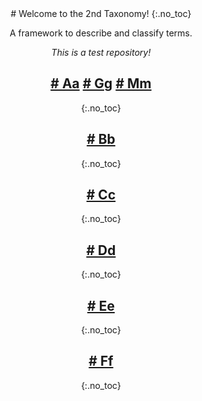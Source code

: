 
<div align="center"> # Welcome to the 2nd Taxonomy!
{:.no_toc} 

A framework to describe and classify terms.

*This is a test repository!*

## [# Aa](Aa.md) [# Gg](Gg.md) [# Mm](Mm.md) 
{:.no_toc}

## [# Bb](Bb.md)
{:.no_toc}

## [# Cc](Cc.md)
{:.no_toc}

## [# Dd](Dd.md)
{:.no_toc}

## [# Ee](Ee.md)
{:.no_toc}

## [# Ff](Ff.md)
{:.no_toc}
